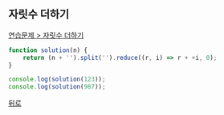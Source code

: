## 자릿수 더하기

[연습문제 > 자릿수 더하기](https://programmers.co.kr/learn/courses/30/lessons/12931)

``` js
function solution(n) {
    return (n + '').split('').reduce((r, i) => r + +i, 0);
}

console.log(solution(123));
console.log(solution(987));
```

[뒤로](https://github.com/SeongYongLee/TIL/tree/main/AlgorithmProgrammers)
